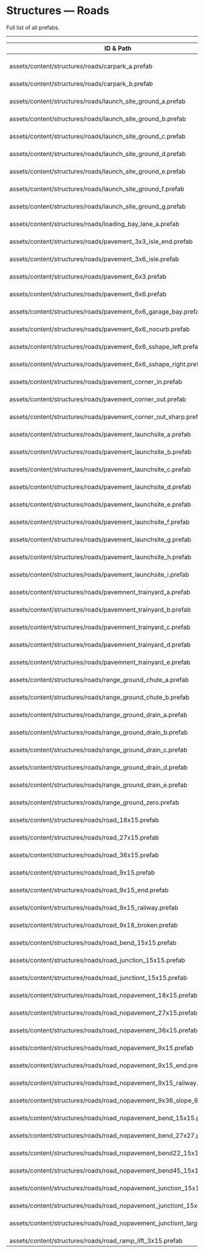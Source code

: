 # Structures — Roads
Full list of all <Badge type="warning" text="68"/> prefabs.

---
| ID & Path |
| --- |
| <a href="#4028826801"><Badge id="4028826801" type="tip" text="#"/></a> <Badge type="tip" text="4028826801"/> <br> assets/content/structures/roads/carpark_a.prefab |
| <a href="#89556334"><Badge id="89556334" type="tip" text="#"/></a> <Badge type="tip" text="89556334"/> <br> assets/content/structures/roads/carpark_b.prefab |
| <a href="#1515640508"><Badge id="1515640508" type="tip" text="#"/></a> <Badge type="tip" text="1515640508"/> <br> assets/content/structures/roads/launch_site_ground_a.prefab |
| <a href="#1838956961"><Badge id="1838956961" type="tip" text="#"/></a> <Badge type="tip" text="1838956961"/> <br> assets/content/structures/roads/launch_site_ground_b.prefab |
| <a href="#3066384483"><Badge id="3066384483" type="tip" text="#"/></a> <Badge type="tip" text="3066384483"/> <br> assets/content/structures/roads/launch_site_ground_c.prefab |
| <a href="#2246404336"><Badge id="2246404336" type="tip" text="#"/></a> <Badge type="tip" text="2246404336"/> <br> assets/content/structures/roads/launch_site_ground_d.prefab |
| <a href="#1869177310"><Badge id="1869177310" type="tip" text="#"/></a> <Badge type="tip" text="1869177310"/> <br> assets/content/structures/roads/launch_site_ground_e.prefab |
| <a href="#571612781"><Badge id="571612781" type="tip" text="#"/></a> <Badge type="tip" text="571612781"/> <br> assets/content/structures/roads/launch_site_ground_f.prefab |
| <a href="#2839244899"><Badge id="2839244899" type="tip" text="#"/></a> <Badge type="tip" text="2839244899"/> <br> assets/content/structures/roads/launch_site_ground_g.prefab |
| <a href="#2965736300"><Badge id="2965736300" type="tip" text="#"/></a> <Badge type="tip" text="2965736300"/> <br> assets/content/structures/roads/loading_bay_lane_a.prefab |
| <a href="#3676516630"><Badge id="3676516630" type="tip" text="#"/></a> <Badge type="tip" text="3676516630"/> <br> assets/content/structures/roads/pavement_3x3_isle_end.prefab |
| <a href="#3739115402"><Badge id="3739115402" type="tip" text="#"/></a> <Badge type="tip" text="3739115402"/> <br> assets/content/structures/roads/pavement_3x6_isle.prefab |
| <a href="#1990735247"><Badge id="1990735247" type="tip" text="#"/></a> <Badge type="tip" text="1990735247"/> <br> assets/content/structures/roads/pavement_6x3.prefab |
| <a href="#1833495361"><Badge id="1833495361" type="tip" text="#"/></a> <Badge type="tip" text="1833495361"/> <br> assets/content/structures/roads/pavement_6x6.prefab |
| <a href="#574690485"><Badge id="574690485" type="tip" text="#"/></a> <Badge type="tip" text="574690485"/> <br> assets/content/structures/roads/pavement_6x6_garage_bay.prefab |
| <a href="#1771757602"><Badge id="1771757602" type="tip" text="#"/></a> <Badge type="tip" text="1771757602"/> <br> assets/content/structures/roads/pavement_6x6_nocurb.prefab |
| <a href="#2069201853"><Badge id="2069201853" type="tip" text="#"/></a> <Badge type="tip" text="2069201853"/> <br> assets/content/structures/roads/pavement_6x6_sshape_left.prefab |
| <a href="#3307071351"><Badge id="3307071351" type="tip" text="#"/></a> <Badge type="tip" text="3307071351"/> <br> assets/content/structures/roads/pavement_6x6_sshape_right.prefab |
| <a href="#3481069799"><Badge id="3481069799" type="tip" text="#"/></a> <Badge type="tip" text="3481069799"/> <br> assets/content/structures/roads/pavement_corner_in.prefab |
| <a href="#1062541772"><Badge id="1062541772" type="tip" text="#"/></a> <Badge type="tip" text="1062541772"/> <br> assets/content/structures/roads/pavement_corner_out.prefab |
| <a href="#311154459"><Badge id="311154459" type="tip" text="#"/></a> <Badge type="tip" text="311154459"/> <br> assets/content/structures/roads/pavement_corner_out_sharp.prefab |
| <a href="#2865291348"><Badge id="2865291348" type="tip" text="#"/></a> <Badge type="tip" text="2865291348"/> <br> assets/content/structures/roads/pavement_launchsite_a.prefab |
| <a href="#2742746353"><Badge id="2742746353" type="tip" text="#"/></a> <Badge type="tip" text="2742746353"/> <br> assets/content/structures/roads/pavement_launchsite_b.prefab |
| <a href="#1498128843"><Badge id="1498128843" type="tip" text="#"/></a> <Badge type="tip" text="1498128843"/> <br> assets/content/structures/roads/pavement_launchsite_c.prefab |
| <a href="#3888334721"><Badge id="3888334721" type="tip" text="#"/></a> <Badge type="tip" text="3888334721"/> <br> assets/content/structures/roads/pavement_launchsite_d.prefab |
| <a href="#3619665165"><Badge id="3619665165" type="tip" text="#"/></a> <Badge type="tip" text="3619665165"/> <br> assets/content/structures/roads/pavement_launchsite_e.prefab |
| <a href="#1468563646"><Badge id="1468563646" type="tip" text="#"/></a> <Badge type="tip" text="1468563646"/> <br> assets/content/structures/roads/pavement_launchsite_f.prefab |
| <a href="#3687457178"><Badge id="3687457178" type="tip" text="#"/></a> <Badge type="tip" text="3687457178"/> <br> assets/content/structures/roads/pavement_launchsite_g.prefab |
| <a href="#3087023529"><Badge id="3087023529" type="tip" text="#"/></a> <Badge type="tip" text="3087023529"/> <br> assets/content/structures/roads/pavement_launchsite_h.prefab |
| <a href="#4197673619"><Badge id="4197673619" type="tip" text="#"/></a> <Badge type="tip" text="4197673619"/> <br> assets/content/structures/roads/pavement_launchsite_i.prefab |
| <a href="#3688276875"><Badge id="3688276875" type="tip" text="#"/></a> <Badge type="tip" text="3688276875"/> <br> assets/content/structures/roads/pavemnent_trainyard_a.prefab |
| <a href="#3479680964"><Badge id="3479680964" type="tip" text="#"/></a> <Badge type="tip" text="3479680964"/> <br> assets/content/structures/roads/pavemnent_trainyard_b.prefab |
| <a href="#2348463142"><Badge id="2348463142" type="tip" text="#"/></a> <Badge type="tip" text="2348463142"/> <br> assets/content/structures/roads/pavemnent_trainyard_c.prefab |
| <a href="#1648071901"><Badge id="1648071901" type="tip" text="#"/></a> <Badge type="tip" text="1648071901"/> <br> assets/content/structures/roads/pavemnent_trainyard_d.prefab |
| <a href="#1212388847"><Badge id="1212388847" type="tip" text="#"/></a> <Badge type="tip" text="1212388847"/> <br> assets/content/structures/roads/pavemnent_trainyard_e.prefab |
| <a href="#1492258757"><Badge id="1492258757" type="tip" text="#"/></a> <Badge type="tip" text="1492258757"/> <br> assets/content/structures/roads/range_ground_chute_a.prefab |
| <a href="#1395982487"><Badge id="1395982487" type="tip" text="#"/></a> <Badge type="tip" text="1395982487"/> <br> assets/content/structures/roads/range_ground_chute_b.prefab |
| <a href="#3184681089"><Badge id="3184681089" type="tip" text="#"/></a> <Badge type="tip" text="3184681089"/> <br> assets/content/structures/roads/range_ground_drain_a.prefab |
| <a href="#915667197"><Badge id="915667197" type="tip" text="#"/></a> <Badge type="tip" text="915667197"/> <br> assets/content/structures/roads/range_ground_drain_b.prefab |
| <a href="#1706938934"><Badge id="1706938934" type="tip" text="#"/></a> <Badge type="tip" text="1706938934"/> <br> assets/content/structures/roads/range_ground_drain_c.prefab |
| <a href="#3145912975"><Badge id="3145912975" type="tip" text="#"/></a> <Badge type="tip" text="3145912975"/> <br> assets/content/structures/roads/range_ground_drain_d.prefab |
| <a href="#3283894536"><Badge id="3283894536" type="tip" text="#"/></a> <Badge type="tip" text="3283894536"/> <br> assets/content/structures/roads/range_ground_drain_e.prefab |
| <a href="#3314345491"><Badge id="3314345491" type="tip" text="#"/></a> <Badge type="tip" text="3314345491"/> <br> assets/content/structures/roads/range_ground_zero.prefab |
| <a href="#3284299016"><Badge id="3284299016" type="tip" text="#"/></a> <Badge type="tip" text="3284299016"/> <br> assets/content/structures/roads/road_18x15.prefab |
| <a href="#3758998201"><Badge id="3758998201" type="tip" text="#"/></a> <Badge type="tip" text="3758998201"/> <br> assets/content/structures/roads/road_27x15.prefab |
| <a href="#2260965157"><Badge id="2260965157" type="tip" text="#"/></a> <Badge type="tip" text="2260965157"/> <br> assets/content/structures/roads/road_36x15.prefab |
| <a href="#2991472934"><Badge id="2991472934" type="tip" text="#"/></a> <Badge type="tip" text="2991472934"/> <br> assets/content/structures/roads/road_9x15.prefab |
| <a href="#198584086"><Badge id="198584086" type="tip" text="#"/></a> <Badge type="tip" text="198584086"/> <br> assets/content/structures/roads/road_9x15_end.prefab |
| <a href="#2281422950"><Badge id="2281422950" type="tip" text="#"/></a> <Badge type="tip" text="2281422950"/> <br> assets/content/structures/roads/road_9x15_railway.prefab |
| <a href="#2079411807"><Badge id="2079411807" type="tip" text="#"/></a> <Badge type="tip" text="2079411807"/> <br> assets/content/structures/roads/road_9x18_broken.prefab |
| <a href="#1216888300"><Badge id="1216888300" type="tip" text="#"/></a> <Badge type="tip" text="1216888300"/> <br> assets/content/structures/roads/road_bend_15x15.prefab |
| <a href="#1902420518"><Badge id="1902420518" type="tip" text="#"/></a> <Badge type="tip" text="1902420518"/> <br> assets/content/structures/roads/road_junction_15x15.prefab |
| <a href="#2173459486"><Badge id="2173459486" type="tip" text="#"/></a> <Badge type="tip" text="2173459486"/> <br> assets/content/structures/roads/road_junctiont_15x15.prefab |
| <a href="#2601816951"><Badge id="2601816951" type="tip" text="#"/></a> <Badge type="tip" text="2601816951"/> <br> assets/content/structures/roads/road_nopavement_18x15.prefab |
| <a href="#4051659190"><Badge id="4051659190" type="tip" text="#"/></a> <Badge type="tip" text="4051659190"/> <br> assets/content/structures/roads/road_nopavement_27x15.prefab |
| <a href="#3383531400"><Badge id="3383531400" type="tip" text="#"/></a> <Badge type="tip" text="3383531400"/> <br> assets/content/structures/roads/road_nopavement_36x15.prefab |
| <a href="#1805369575"><Badge id="1805369575" type="tip" text="#"/></a> <Badge type="tip" text="1805369575"/> <br> assets/content/structures/roads/road_nopavement_9x15.prefab |
| <a href="#2881117711"><Badge id="2881117711" type="tip" text="#"/></a> <Badge type="tip" text="2881117711"/> <br> assets/content/structures/roads/road_nopavement_9x15_end.prefab |
| <a href="#1391003866"><Badge id="1391003866" type="tip" text="#"/></a> <Badge type="tip" text="1391003866"/> <br> assets/content/structures/roads/road_nopavement_9x15_railway.prefab |
| <a href="#2290330257"><Badge id="2290330257" type="tip" text="#"/></a> <Badge type="tip" text="2290330257"/> <br> assets/content/structures/roads/road_nopavement_9x36_slope_600.prefab |
| <a href="#2563321726"><Badge id="2563321726" type="tip" text="#"/></a> <Badge type="tip" text="2563321726"/> <br> assets/content/structures/roads/road_nopavement_bend_15x15.prefab |
| <a href="#3062325300"><Badge id="3062325300" type="tip" text="#"/></a> <Badge type="tip" text="3062325300"/> <br> assets/content/structures/roads/road_nopavement_bend_27x27.prefab |
| <a href="#4076151276"><Badge id="4076151276" type="tip" text="#"/></a> <Badge type="tip" text="4076151276"/> <br> assets/content/structures/roads/road_nopavement_bend22_15x15.prefab |
| <a href="#3215154415"><Badge id="3215154415" type="tip" text="#"/></a> <Badge type="tip" text="3215154415"/> <br> assets/content/structures/roads/road_nopavement_bend45_15x15.prefab |
| <a href="#2352939375"><Badge id="2352939375" type="tip" text="#"/></a> <Badge type="tip" text="2352939375"/> <br> assets/content/structures/roads/road_nopavement_junction_15x15.prefab |
| <a href="#2928929377"><Badge id="2928929377" type="tip" text="#"/></a> <Badge type="tip" text="2928929377"/> <br> assets/content/structures/roads/road_nopavement_junctiont_15x15.prefab |
| <a href="#2970901142"><Badge id="2970901142" type="tip" text="#"/></a> <Badge type="tip" text="2970901142"/> <br> assets/content/structures/roads/road_nopavement_junctiont_large.prefab |
| <a href="#1582053183"><Badge id="1582053183" type="tip" text="#"/></a> <Badge type="tip" text="1582053183"/> <br> assets/content/structures/roads/road_ramp_lift_3x15.prefab |
